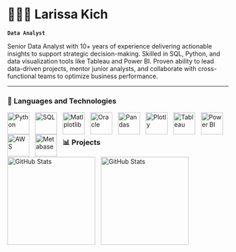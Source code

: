 # 🧑🏽‍💻 Larissa Kich

**`Data Analyst`**

Senior Data Analyst with 10+ years of experience delivering actionable insights to support
strategic decision-making. Skilled in SQL, Python, and data visualization tools like Tableau
and Power BI. Proven ability to lead data-driven projects, mentor junior analysts, and collaborate
with cross-functional teams to optimize business performance.



---

### 🤖 Languages and Technologies

<img 
    align="left" 
    alt="Python"
    title="Python" 
    width="50px" 
    style="padding-right: 10px;" 
    src="https://cdn.jsdelivr.net/gh/devicons/devicon@latest/icons/python/python-original.svg" 
/>
<img 
    align="left" 
    alt="SQL" 
    title="SQL"
    width="50px" 
    style="padding-right: 10px;" 
    src="https://cdn.jsdelivr.net/gh/devicons/devicon@latest/icons/sqldeveloper/sqldeveloper-original.svg" 
/>
<img 
    align="left" 
    alt="Matlplotlib" 
    title="Matplotlib"
    width="50px" 
    style="padding-right: 10px;" 
    src="https://cdn.jsdelivr.net/gh/devicons/devicon@latest/icons/matplotlib/matplotlib-original.svg"  
/>
<img 
    align="left" 
    alt="Oracle"
    title="Oracle" 
    width="50px" 
    style="padding-right: 10px;" 
    src="https://cdn.jsdelivr.net/gh/devicons/devicon@latest/icons/oracle/oracle-original.svg" 
/>
<img 
    align="left" 
    alt="Pandas"
    title="Pandas" 
    width="50px" 
    style="padding-right: 10px;" 
    src="https://cdn.jsdelivr.net/gh/devicons/devicon@latest/icons/pandas/pandas-original-wordmark.svg" 
/>
<img 
    align="left" 
    alt="Plotly" 
    title="Plotly"
    width="50px" 
    style="padding-right: 10px;" 
    src="https://cdn.jsdelivr.net/gh/devicons/devicon@latest/icons/plotly/plotly-original.svg" 
/>
<img 
    align="left" 
    alt="Tableau"
    title="Tableau" 
    width="50px" 
    style="padding-right: 10px;" 
    src="https://analyticstraininghub.com/wp-content/uploads/2020/10/icon-tableau-300x300.png" 
/>
<img 
    align="left" 
    alt="Power BI" 
    title="Power BI"
    width="50px" 
    style="padding-right: 10px;" 
    src="https://its.ucr.edu/media/1521/download?attachment" 
/>
<img 
    align="left" 
    alt="AWS" 
    title="AWS"
    width="50px" 
    style="padding-right: 10px;" 
    src="https://d1yjjnpx0p53s8.cloudfront.net/styles/logo-thumbnail/s3/102017/logo_0.png?17TK91b1B6OvV2MFrCLfukw1c8oEaNr6&itok=vsanFiUj" 
/>
<img 
    align="left" 
    alt="Metabase" 
    title="Metabase"
    width="50px" 
    style="padding-right: 10px;" 
    src="https://encrypted-tbn0.gstatic.com/images?q=tbn:ANd9GcS7CQRNzqGmzcCE7MBxbR5wp4rrRKYs3QkgtoDG4_lukZQWZ2Pj5L9ahY8lcPINdhMjb9M&usqp=CAU" 
/>

<br/>
<br/>

### 📊 Projects

<p>
  <img 
    align="left" 
    alt="GitHub Stats" 
    height="200" 
    style="padding-right: 10px;" 
    src="https://github-readme-stats.vercel.app/api?username=Larissakich&show_icons=true&theme=tokyonight&include_all_commits=true&locale=pt-br" 
  />

<img 
      align="left" 
      alt="GitHub Stats" 
      height="200" 
      src="https://github-readme-stats.vercel.app/api/top-langs/?username=larissakich&theme=tokyonight&layout=compact&custom_title=Tecnologias&langs_count=9" 
  />

</p>

